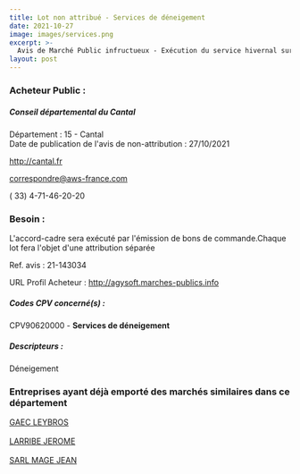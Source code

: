 ```yaml
---
title: Lot non attribué - Services de déneigement
date: 2021-10-27
image: images/services.png
excerpt: >-
  Avis de Marché Public infructueux - Exécution du service hivernal sur les routes départementales du Cantal
layout: post
---
```


### Acheteur Public :
##### Conseil départemental du Cantal
Département : 15 - Cantal<br/>
Date de publication de l'avis de non-attribution : 27/10/2021


http://cantal.fr

correspondre@aws-france.com

( 33) 4-71-46-20-20
### Besoin :

L'accord-cadre sera exécuté par l'émission de bons de commande.Chaque lot fera l'objet d'une attribution séparée

Ref. avis : 21-143034

URL Profil Acheteur : http://agysoft.marches-publics.info

##### Codes CPV concerné(s) :
CPV90620000 - **Services de déneigement** <br/>

##### Descripteurs :
Déneigement <br/>

### Entreprises ayant déjà emporté des marchés similaires dans ce département
<a href="/entreprise-549/siren-340959626">GAEC LEYBROS</a><br/><br/>
<a href="/entreprise-560/siren-437649148">LARRIBE JEROME</a><br/><br/>
<a href="/entreprise-574/siren-753082825">SARL MAGE JEAN</a><br/><br/>
